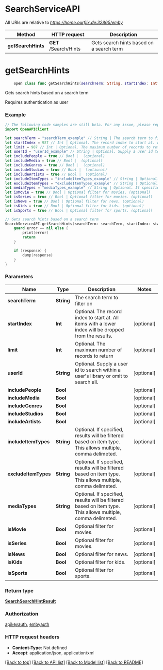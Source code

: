 # SearchServiceAPI

All URIs are relative to *https://home.ourflix.de:32865/emby*

Method | HTTP request | Description
------------- | ------------- | -------------
[**getSearchHints**](SearchServiceAPI.md#getsearchhints) | **GET** /Search/Hints | Gets search hints based on a search term


# **getSearchHints**
```swift
    open class func getSearchHints(searchTerm: String, startIndex: Int? = nil, limit: Int? = nil, userId: String? = nil, includePeople: Bool? = nil, includeMedia: Bool? = nil, includeGenres: Bool? = nil, includeStudios: Bool? = nil, includeArtists: Bool? = nil, includeItemTypes: String? = nil, excludeItemTypes: String? = nil, mediaTypes: String? = nil, isMovie: Bool? = nil, isSeries: Bool? = nil, isNews: Bool? = nil, isKids: Bool? = nil, isSports: Bool? = nil, completion: @escaping (_ data: SearchSearchHintResult?, _ error: Error?) -> Void)
```

Gets search hints based on a search term

Requires authentication as user

### Example
```swift
// The following code samples are still beta. For any issue, please report via http://github.com/OpenAPITools/openapi-generator/issues/new
import OpenAPIClient

let searchTerm = "searchTerm_example" // String | The search term to filter on
let startIndex = 987 // Int | Optional. The record index to start at. All items with a lower index will be dropped from the results. (optional)
let limit = 987 // Int | Optional. The maximum number of records to return (optional)
let userId = "userId_example" // String | Optional. Supply a user id to search within a user's library or omit to search all. (optional)
let includePeople = true // Bool |  (optional)
let includeMedia = true // Bool |  (optional)
let includeGenres = true // Bool |  (optional)
let includeStudios = true // Bool |  (optional)
let includeArtists = true // Bool |  (optional)
let includeItemTypes = "includeItemTypes_example" // String | Optional. If specified, results will be filtered based on item type. This allows multiple, comma delimeted. (optional)
let excludeItemTypes = "excludeItemTypes_example" // String | Optional. If specified, results will be filtered based on item type. This allows multiple, comma delimeted. (optional)
let mediaTypes = "mediaTypes_example" // String | Optional. If specified, results will be filtered based on item type. This allows multiple, comma delimeted. (optional)
let isMovie = true // Bool | Optional filter for movies. (optional)
let isSeries = true // Bool | Optional filter for movies. (optional)
let isNews = true // Bool | Optional filter for news. (optional)
let isKids = true // Bool | Optional filter for kids. (optional)
let isSports = true // Bool | Optional filter for sports. (optional)

// Gets search hints based on a search term
SearchServiceAPI.getSearchHints(searchTerm: searchTerm, startIndex: startIndex, limit: limit, userId: userId, includePeople: includePeople, includeMedia: includeMedia, includeGenres: includeGenres, includeStudios: includeStudios, includeArtists: includeArtists, includeItemTypes: includeItemTypes, excludeItemTypes: excludeItemTypes, mediaTypes: mediaTypes, isMovie: isMovie, isSeries: isSeries, isNews: isNews, isKids: isKids, isSports: isSports) { (response, error) in
    guard error == nil else {
        print(error)
        return
    }

    if (response) {
        dump(response)
    }
}
```

### Parameters

Name | Type | Description  | Notes
------------- | ------------- | ------------- | -------------
 **searchTerm** | **String** | The search term to filter on | 
 **startIndex** | **Int** | Optional. The record index to start at. All items with a lower index will be dropped from the results. | [optional] 
 **limit** | **Int** | Optional. The maximum number of records to return | [optional] 
 **userId** | **String** | Optional. Supply a user id to search within a user&#39;s library or omit to search all. | [optional] 
 **includePeople** | **Bool** |  | [optional] 
 **includeMedia** | **Bool** |  | [optional] 
 **includeGenres** | **Bool** |  | [optional] 
 **includeStudios** | **Bool** |  | [optional] 
 **includeArtists** | **Bool** |  | [optional] 
 **includeItemTypes** | **String** | Optional. If specified, results will be filtered based on item type. This allows multiple, comma delimeted. | [optional] 
 **excludeItemTypes** | **String** | Optional. If specified, results will be filtered based on item type. This allows multiple, comma delimeted. | [optional] 
 **mediaTypes** | **String** | Optional. If specified, results will be filtered based on item type. This allows multiple, comma delimeted. | [optional] 
 **isMovie** | **Bool** | Optional filter for movies. | [optional] 
 **isSeries** | **Bool** | Optional filter for movies. | [optional] 
 **isNews** | **Bool** | Optional filter for news. | [optional] 
 **isKids** | **Bool** | Optional filter for kids. | [optional] 
 **isSports** | **Bool** | Optional filter for sports. | [optional] 

### Return type

[**SearchSearchHintResult**](SearchSearchHintResult.md)

### Authorization

[apikeyauth](../README.md#apikeyauth), [embyauth](../README.md#embyauth)

### HTTP request headers

 - **Content-Type**: Not defined
 - **Accept**: application/json, application/xml

[[Back to top]](#) [[Back to API list]](../README.md#documentation-for-api-endpoints) [[Back to Model list]](../README.md#documentation-for-models) [[Back to README]](../README.md)

